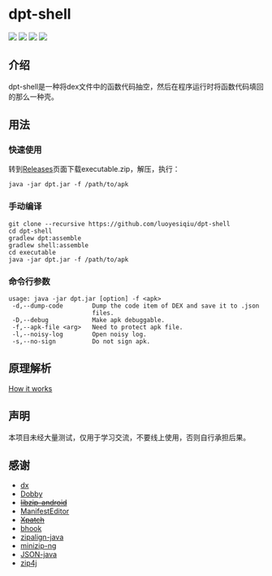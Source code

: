 # dpt-shell

[![](https://img.shields.io/github/license/luoyesiqiu/dpt-shell)](https://github.com/luoyesiqiu/dpt-shell/blob/main/LICENSE) [![](https://img.shields.io/github/downloads/luoyesiqiu/dpt-shell/total?color=blue)](https://github.com/luoyesiqiu/dpt-shell/releases/latest) [![](https://img.shields.io/github/issues-raw/luoyesiqiu/dpt-shell?color=red)](https://github.com/luoyesiqiu/dpt-shell/issues) ![](https://img.shields.io/badge/Android-6.0%2B-brightgreen)

## 介绍

dpt-shell是一种将dex文件中的函数代码抽空，然后在程序运行时将函数代码填回的那么一种壳。

## 用法

### 快速使用

转到[Releases](https://github.com/luoyesiqiu/dpt-shell/releases/latest)页面下载executable.zip，解压，执行：

```shell
java -jar dpt.jar -f /path/to/apk
```

### 手动编译

```shell
git clone --recursive https://github.com/luoyesiqiu/dpt-shell
cd dpt-shell
gradlew dpt:assemble
gradlew shell:assemble
cd executable
java -jar dpt.jar -f /path/to/apk
```

### 命令行参数

```text
usage: java -jar dpt.jar [option] -f <apk>
 -d,--dump-code        Dump the code item of DEX and save it to .json
                       files.
 -D,--debug            Make apk debuggable.
 -f,--apk-file <arg>   Need to protect apk file.
 -l,--noisy-log        Open noisy log.
 -s,--no-sign          Do not sign apk.
```

## 原理解析

[How it works](doc/HowItWorks.md)

## 声明

本项目未经大量测试，仅用于学习交流，不要线上使用，否则自行承担后果。

## 感谢

- [dx](https://android.googlesource.com/platform/dalvik/+/refs/heads/master/dx/)
- [Dobby](https://github.com/jmpews/Dobby)
- ~~[libzip-android](https://github.com/julienr/libzip-android)~~
- [ManifestEditor](https://github.com/WindySha/ManifestEditor)
- ~~[Xpatch](https://github.com/WindySha/Xpatch)~~
- [bhook](https://github.com/bytedance/bhook)
- [zipalign-java](https://github.com/Iyxan23/zipalign-java)
- [minizip-ng](https://github.com/zlib-ng/minizip-ng)
- [JSON-java](https://github.com/stleary/JSON-java)
- [zip4j](https://github.com/srikanth-lingala/zip4j)
